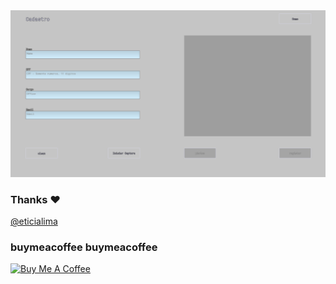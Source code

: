 <img src="demo.png?raw=true"/>
 
### Thanks ❤️
[@eticialima](https://www.instagram.com/eticialima)

### buymeacoffee buymeacoffee

<a href="https://www.buymeacoffee.com/leticialima" target="_blank">
 <img  src="https://cdn.buymeacoffee.com/buttons/default-red.png" alt="Buy Me A Coffee" height="40" width="170">
</a>


